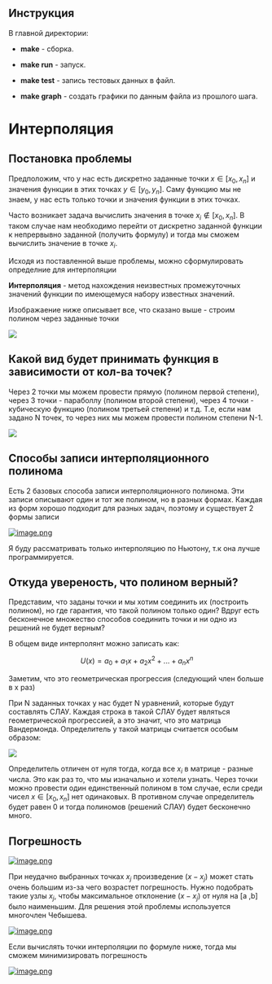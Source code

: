 ## Инструкция

В главной директории:

-   **make** - сборка.

-   **make run** - запуск.

-   **make test** - запись тестовых данных в файл.

-   **make graph** - создать графики по данным файла из прошлого шага.


# Интерполяция

## Постановка проблемы

Предположим, что у нас есть дискретно заданные точки $x \in [x_0, x_n]$ и значения функции в этих точках $y \in [y_0, y_n]$. Саму функцию мы не знаем, у нас есть только точки и значения функции в этих точках.

Часто возникает задача вычислить значения в точке $x_i \notin [x_0, x_n]$. В таком случае нам необходимо перейти от дискретно заданной функции к непрервывно заданной (получить формулу) и тогда мы сможем вычислить значение в точке $x_i$.

Исходя из поставленной выше проблемы, можно сформулировать определние для интерполяции

**Интерполяция** - метод нахождения неизвестных промежуточных значений функции по имеющемуся набору известных значений.

Изображаение ниже описывает все, что сказано выше - строим полином через заданные точки

![](https://blog.skillfactory.ru/wp-content/uploads/2023/11/primer-approksimatsii-po-tochkam.png)

## Какой вид будет принимать функция в зависимости от кол-ва точек?

Через 2 точки мы можем провести прямую (полином первой степени), через 3 точки - параболлу (полином второй степени), через 4 точки - кубическую функцию (полином третьей степени) и т.д. Т.е, если нам задано N точек, то через них мы можем провести полином степени N-1.

![](https://upload.wikimedia.org/wikipedia/commons/thumb/0/0c/Comparison_of_1D_and_2D_interpolation-ru.svg/500px-Comparison_of_1D_and_2D_interpolation-ru.svg.png)

## Способы записи интерполяционного полинома

Есть 2 базовых способа записи интерполяционного полинома. Эти записи описывают один и тот же полином, но в разных формах. Каждая из форм хорошо подходит для разных задач, поэтому и существует 2 формы записи

[![image.png](https://i.postimg.cc/fTK44wgb/image.png)](https://postimg.cc/bssVkjPX)

Я буду рассматривать только интерполяцию по Ньютону, т.к она лучше программируется.

## Откуда увереность, что полином верный?

Представим, что заданы точки и мы хотим соединить их (построить полином), но где гарантия, что такой полином только один? Вдруг есть бесконечное множество способов соединить точки и ни одно из решений не будет верным?

В общем виде интерполянт можно записать как:

$$U(x) = a_0 + a_1x + a_2x^2 + ... + a_nx^n$$

Заметим, что это геометрическая прогрессия (следующий член больше в x раз)

При N заданных точках у нас будет N уравнений, которые будут составлять СЛАУ. Каждая строка в такой СЛАУ будет являться геометрической прогрессией, а это значит, что это матрица Вандермонда. Определитель у такой матрицы считается особым образом:

![](https://encrypted-tbn0.gstatic.com/images?q=tbn:ANd9GcQksdbCTNVfos6T0NgJxwzOgrdGgEaBChhMkQ&s)

Определитель отличен от нуля тогда, когда все $x_i$ в матрице - разные числа. Это как раз то, что мы изначально и хотели узнать. Через точки можно провести один единственный полином в том случае, если среди чисел $x \in [x_0, x_n]$ нет одинаковых. В противном случае определитель будет равен 0 и тогда полиномов (решений СЛАУ) будет бесконечно много.

## Погрешность

[![image.png](https://i.postimg.cc/25pQk1GD/image.png)](https://postimg.cc/ZWcBjKX7)

При неудачно выбранных точках $x_j$ произведение ($x-x_j$) может стать очень большим из-за чего возрастет погрешность. Нужно подобрать такие узлы $x_j$, чтобы максимальное отклонение ($x−x_j$​) от нуля на [a ,b] было наименьшим. Для решения этой проблемы используется многочлен Чебышева.

[![image.png](https://i.postimg.cc/dQxRDNtv/image.png)](https://postimg.cc/V5X0VRCH)

Если вычислять точки интерполяции по формуле ниже, тогда мы сможем минимизировать погрешность

[![image.png](https://i.postimg.cc/VsRTT8Rg/image.png)](https://postimg.cc/V5JDr220)